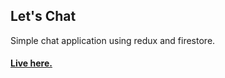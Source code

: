 ## Let's Chat

Simple chat application using redux and firestore.

#### [Live here.](https://let-s-chat-f5e3f.web.app/)
